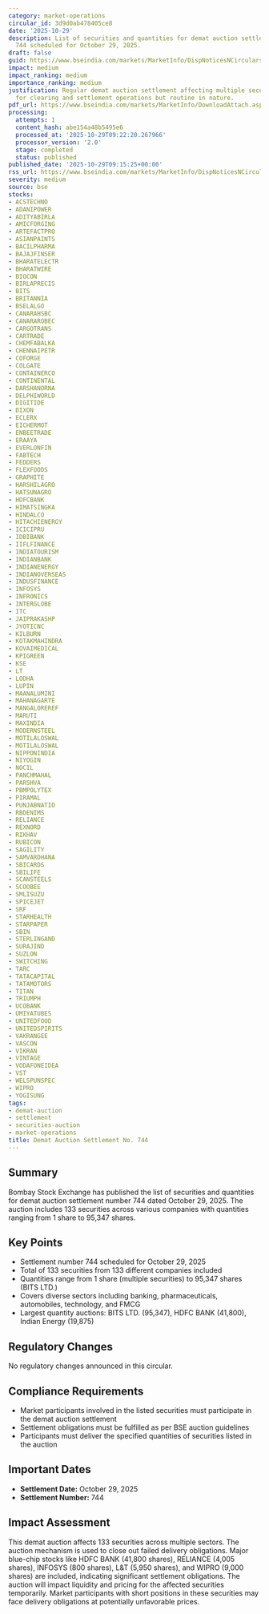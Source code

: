 ```yaml
---
category: market-operations
circular_id: 3d9d0ab478405ce8
date: '2025-10-29'
description: List of securities and quantities for demat auction settlement number
  744 scheduled for October 29, 2025.
draft: false
guid: https://www.bseindia.com/markets/MarketInfo/DispNoticesNCirculars.aspx?Noticeid={D40FDC9F-0456-4D05-BBD5-3810E3CA77C0}&noticeno=20251029-3&dt=10/29/2025&icount=3&totcount=4&flag=0
impact: medium
impact_ranking: medium
importance_ranking: medium
justification: Regular demat auction settlement affecting multiple securities. Important
  for clearing and settlement operations but routine in nature.
pdf_url: https://www.bseindia.com/markets/MarketInfo/DownloadAttach.aspx?id=20251029-3&attachedId=087e7eaa-1b60-4f8c-9038-280189096df5
processing:
  attempts: 1
  content_hash: abe154a48b5495e6
  processed_at: '2025-10-29T09:22:20.267966'
  processor_version: '2.0'
  stage: completed
  status: published
published_date: '2025-10-29T09:15:25+00:00'
rss_url: https://www.bseindia.com/markets/MarketInfo/DispNoticesNCirculars.aspx?Noticeid={D40FDC9F-0456-4D05-BBD5-3810E3CA77C0}&noticeno=20251029-3&dt=10/29/2025&icount=3&totcount=4&flag=0
severity: medium
source: bse
stocks:
- ACSTECHNO
- ADANIPOWER
- ADITYABIRLA
- AMICFORGING
- ARTEFACTPRO
- ASIANPAINTS
- BACILPHARMA
- BAJAJFINSER
- BHARATELECTR
- BHARATWIRE
- BIOCON
- BIRLAPRECIS
- BITS
- BRITANNIA
- BSELALGO
- CANARAHSBC
- CANARAROBEC
- CARGOTRANS
- CARTRADE
- CHEMFABALKA
- CHENNAIPETR
- COFORGE
- COLGATE
- CONTAINERCO
- CONTINENTAL
- DARSHANORNA
- DELPHIWORLD
- DIGITIDE
- DIXON
- ECLERX
- EICHERMOT
- ENBEETRADE
- ERAAYA
- EVERLONFIN
- FABTECH
- FEDDERS
- FLEXFOODS
- GRAPHITE
- HARSHILAGRO
- HATSUNAGRΟ
- HDFCBANK
- HIMATSINGKA
- HINDALCO
- HITACHIENERGY
- ICICIPRU
- IDBIBANK
- IIFLFINANCE
- INDIATOURISM
- INDIANBANK
- INDIANENERGY
- INDIANOVERSEAS
- INDUSFINANCE
- INFOSYS
- INFRONICS
- INTERGLOBE
- ITC
- JAIPRAKASHP
- JYOTICNC
- KILBURN
- KOTAKMAHINDRA
- KOVAIMEDICAL
- KPIGREEN
- KSE
- LT
- LODHA
- LUPIN
- MAANALUMINI
- MAHANAGARTE
- MANGALOREREF
- MARUTI
- MAXINDIA
- MODERNSTEEL
- MOTILALOSWAL
- MOTILALOSWAL
- NIPPONINDIA
- NIYOGIN
- NOCIL
- PANCHMAHAL
- PARSHVA
- PBMPOLYTEX
- PIRAMAL
- PUNJABNATIO
- RBDENIMS
- RELIANCE
- REXNORD
- RIKHAV
- RUBICON
- SAGILITY
- SAMVARDHANA
- SBICARDS
- SBILIFE
- SCANSTEELS
- SCOOBEE
- SMLISUZU
- SPICEJET
- SRF
- STARHEALTH
- STARPAPER
- SBIN
- STERLINGAND
- SURAJIND
- SUZLON
- SWITCHING
- TARC
- TATACAPITAL
- TATAMOTORS
- TITAN
- TRIUMPH
- UCOBANK
- UMIYATUBES
- UNITEDFOOD
- UNITEDSPIRITS
- VAKRANGEE
- VASCON
- VIKRAN
- VINTAGE
- VODAFONEIDEA
- VST
- WELSPUNSPEC
- WIPRO
- YOGISUNG
tags:
- demat-auction
- settlement
- securities-auction
- market-operations
title: Demat Auction Settlement No. 744
---
```


## Summary

Bombay Stock Exchange has published the list of securities and quantities for demat auction settlement number 744 dated October 29, 2025. The auction includes 133 securities across various companies with quantities ranging from 1 share to 95,347 shares.

## Key Points

- Settlement number 744 scheduled for October 29, 2025
- Total of 133 securities from 133 different companies included
- Quantities range from 1 share (multiple securities) to 95,347 shares (BITS LTD.)
- Covers diverse sectors including banking, pharmaceuticals, automobiles, technology, and FMCG
- Largest quantity auctions: BITS LTD. (95,347), HDFC BANK (41,800), Indian Energy (19,875)

## Regulatory Changes

No regulatory changes announced in this circular.

## Compliance Requirements

- Market participants involved in the listed securities must participate in the demat auction settlement
- Settlement obligations must be fulfilled as per BSE auction guidelines
- Participants must deliver the specified quantities of securities listed in the auction

## Important Dates

- **Settlement Date:** October 29, 2025
- **Settlement Number:** 744

## Impact Assessment

This demat auction affects 133 securities across multiple sectors. The auction mechanism is used to close out failed delivery obligations. Major blue-chip stocks like HDFC BANK (41,800 shares), RELIANCE (4,005 shares), INFOSYS (800 shares), L&T (5,950 shares), and WIPRO (9,000 shares) are included, indicating significant settlement obligations. The auction will impact liquidity and pricing for the affected securities temporarily. Market participants with short positions in these securities may face delivery obligations at potentially unfavorable prices.